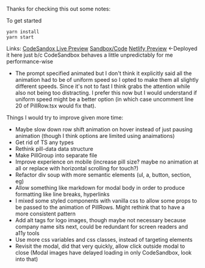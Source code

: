 Thanks for checking this out some notes:

To get started

```
yarn install
yarn start
```

Links:
[CodeSandox Live Preview](https://6n725p.csb.app/)
[Sandbox/Code](https://codesandbox.io/p/sandbox/quizzical-mendel-6n725p)
[Netlify Preview](https://master--harmonious-speculoos-cb9303.netlify.app/) <-Deployed it here just b/c CodeSandbox behaves a little unpredictably for me performance-wise


- The prompt specified animated but I don't think it explicitly said all the animation had to be of uniform speed so I opted to make them all slightly different speeds. Since it's not to fast I think grabs the attention while also not being too distracting. I prefer this now but I would understand if uniform speed might be a better option (in which case uncomment line 20 of PillRow.tsx would fix that).

Things I would try to improve given more time:

- Maybe slow down row shift animation on hover instead of just pausing animation (though I think options are limited using anaimations)
- Get rid of TS any types
- Rethink pill-data data structure
- Make PillGroup into separate file
- Improve experience on mobile (increase pill size? maybe no animation at all or replace with horizontal scrolling for touch?)
- Refactor div soup with more semantic elements (ul, a, button, section, eg)
- Allow something like markdown for modal body in order to produce formatting like line breaks, hyperlinks
- I mixed some styled components with vanilla css to allow some props to be passed to the animation of PillRows. Might rethink that to have a more consistent pattern
- Add alt tags for logo images, though maybe not necessary because company name sits next, could be redundant for screen readers and a11y tools
- Use more css variables and css classes, instead of targeting elements
- Revisit the modal, did that very quickly, allow click outside modal to close (Modal images have delayed loading in only CodeSandbox, look into that)